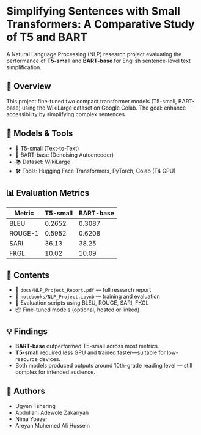 # Simplifying Sentences with Small Transformers: A Comparative Study of T5 and BART

A Natural Language Processing (NLP) research project evaluating the performance of **T5-small** and **BART-base** for English sentence-level text simplification.

## 📘 Overview

This project fine-tuned two compact transformer models (T5-small, BART-base) using the WikiLarge dataset on Google Colab. The goal: enhance accessibility by simplifying complex sentences.

## 🚀 Models & Tools

- 🤖 T5-small (Text-to-Text)
- 🤖 BART-base (Denoising Autoencoder)
- 📚 Dataset: WikiLarge
- 🛠 Tools: Hugging Face Transformers, PyTorch, Colab (T4 GPU)

## 📊 Evaluation Metrics

| Metric    | T5-small | BART-base |
|-----------|----------|-----------|
| BLEU      | 0.2652   | 0.3087    |
| ROUGE-1   | 0.5952   | 0.6208    |
| SARI      | 36.13    | 38.25     |
| FKGL      | 10.02    | 10.09     |

## 📄 Contents

- 📝 `docs/NLP_Project_Report.pdf` — full research report
- 📓 `notebooks/NLP_Project.ipynb` — training and evaluation
- 🧪 Evaluation scripts using BLEU, ROUGE, SARI, FKGL
- 📦 Fine-tuned models (optional, hosted or linked)

## 💡 Findings

- **BART-base** outperformed T5-small across most metrics.
- **T5-small** required less GPU and trained faster—suitable for low-resource devices.
- Both models produced outputs around 10th-grade reading level — still complex for intended audience.

## 📌 Authors

- Ugyen Tshering
- Abdullahi Adewole Zakariyah
- Nima Yoezer
- Areyan Muhemed Ali Hussein

